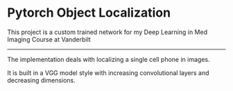 # Pytorch Object Localization

This project is a custom trained network for my Deep Learning in Med Imaging Course at Vanderbilt

***

The implementation deals with localizing a single cell phone in images.

It is built in a VGG model style with increasing convolutional layers and decreasing dimensions.


